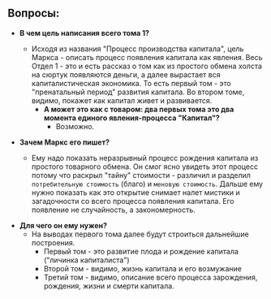 ## Вопросы:
- **В чем цель написания всего тома 1?** 
  - Исходя из названия "Процесс производства капитала", цель Маркса - описать процесс появления капитала как явления. Весь Отдел 1 - это и есть рассказ о том как из простого обмена холста на сюртук появляются деньги, а далее вырастает вся капиталистическая экономика. То есть первый том - это "пренатальный период" развития капитала. Во втором томе, видимо, покажет как капитал живет и развивается.
    - **А может это как с товаром: два первых тома это два момента единого явления-процесса "Капитал"?**
      - Возможно.
            
- **Зачем Маркс его пишет?**
  - Ему надо показать неразрывный процесс рождения капитала из простого товарного обмена. Он смог ясно увидеть этот процесс потому что раскрыл "тайну" стоимости - различил и разделил `потребительную стоимость` (благо) и `меновую стоимость`. Дальше ему нужно показать как это открытие снимает налет мистики и загадочности со всего процесса появления капитала. Его появление не случайность, а закономерность.

 <!-- $$\color{blue}{Blue}$$ -->

- **Для чего он ему нужен?**
    - На выводах первого тома далее будут строиться дальнейшие построения. 
      - Первый том - это развитие плода и рождение капитала ("личинка капиталиста")
      - Второй том - видимо, жизнь капитала и его возмужание
      - Третий том - видимо, описание всего процесса зарождения, рождения, жизни и смерти капитала.